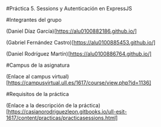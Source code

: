 #Práctica 5. Sessions y Autenticación en ExpressJS

#Integrantes del grupo

(Daniel Díaz García)[https://alu0100882186.github.io/]

(Gabriel Fernández Castro)[https://alu0100885453.github.io/]

(Daniel Rodríguez Martín)[https://alu0100886764.github.io/]

#Campus de la asignatura

(Enlace al campus virtual)[https://campusvirtual.ull.es/1617/course/view.php?id=1136]

#Requisitos de la práctica

(Enlace a la descripción de la práctica)[https://casianorodriguezleon.gitbooks.io/ull-esit-1617/content/practicas/practicasessions.html]
